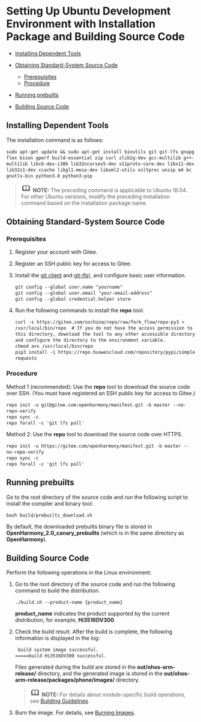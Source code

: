 # Setting Up Ubuntu Development Environment with Installation Package and Building Source Code<a name="EN-US_TOPIC_0000001119804790"></a>

-   [Installing Dependent Tools](#section18431165519244)
-   [Obtaining Standard-System Source Code](#section113751052102517)
    -   [Prerequisites](#section102871547153314)
    -   [Procedure](#section429012478331)

-   [Running prebuilts](#section0495320152619)
-   [Building Source Code](#section1664835963517)

## Installing Dependent Tools<a name="section18431165519244"></a>

The installation command is as follows:

```
sudo apt-get update && sudo apt-get install binutils git git-lfs gnupg flex bison gperf build-essential zip curl zlib1g-dev gcc-multilib g++-multilib libc6-dev-i386 lib32ncurses5-dev x11proto-core-dev libx11-dev lib32z1-dev ccache libgl1-mesa-dev libxml2-utils xsltproc unzip m4 bc gnutls-bin python3.8 python3-pip
```

>![](../public_sys-resources/icon-note.gif) **NOTE:** 
>The preceding command is applicable to Ubuntu 18.04. For other Ubuntu versions, modify the preceding installation command based on the installation package name.

## Obtaining Standard-System Source Code<a name="section113751052102517"></a>

### Prerequisites<a name="section102871547153314"></a>

1.  Register your account with Gitee.
2.  Register an SSH public key for access to Gitee.
3.  Install the  [git client](http://git-scm.com/book/en/v2/Getting-Started-Installing-Git)  and  [git-lfs](https://gitee.com/vcs-all-in-one/git-lfs?_from=gitee_search#downloading)), and configure basic user information.

    ```
    git config --global user.name "yourname"
    git config --global user.email "your-email-address"
    git config --global credential.helper store
    ```

4.  Run the following commands to install the  **repo**  tool:

    ```
    curl -s https://gitee.com/oschina/repo/raw/fork_flow/repo-py3 > /usr/local/bin/repo  # If you do not have the access permission to this directory, download the tool to any other accessible directory and configure the directory to the environment variable.
    chmod a+x /usr/local/bin/repo
    pip3 install -i https://repo.huaweicloud.com/repository/pypi/simple requests
    ```


### Procedure<a name="section429012478331"></a>

Method 1 \(recommended\): Use the  **repo**  tool to download the source code over SSH. \(You must have registered an SSH public key for access to Gitee.\)

```
repo init -u git@gitee.com:openharmony/manifest.git -b master --no-repo-verify
repo sync -c
repo forall -c 'git lfs pull'
```

Method 2: Use the  **repo**  tool to download the source code over HTTPS.

```
repo init -u https://gitee.com/openharmony/manifest.git -b master --no-repo-verify
repo sync -c
repo forall -c 'git lfs pull'
```

## Running prebuilts<a name="section0495320152619"></a>

Go to the root directory of the source code and run the following script to install the compiler and binary tool:

```
bash build/prebuilts_download.sh
```

By default, the downloaded prebuilts binary file is stored in  **OpenHarmony\_2.0\_canary\_prebuilts**  \(which is in the same directory as  **OpenHarmony**\).

## Building Source Code<a name="section1664835963517"></a>

Perform the following operations in the Linux environment:

1.  Go to the root directory of the source code and run the following command to build the distribution.

    ```
    ./build.sh --product-name {product_name}
    ```

    **product\_name**  indicates the product supported by the current distribution, for example,  **Hi3516DV300**.

2.  Check the build result. After the build is complete, the following information is displayed in the log:

    ```
     build system image successful.
    =====build Hi3516DV300 successful.
    ```

    Files generated during the build are stored in the  **out/ohos-arm-release/**  directory, and the generated image is stored in the  **out/ohos-arm-release/packages/phone/images/**  directory.

    >![](../public_sys-resources/icon-note.gif) **NOTE:** 
    >For details about module-specific build operations, see  [Building Guidelines](../subsystems/subsys-build.md).

3.  Burn the image. For details, see  [Burning Images](quickstart-standard-burn.md).

